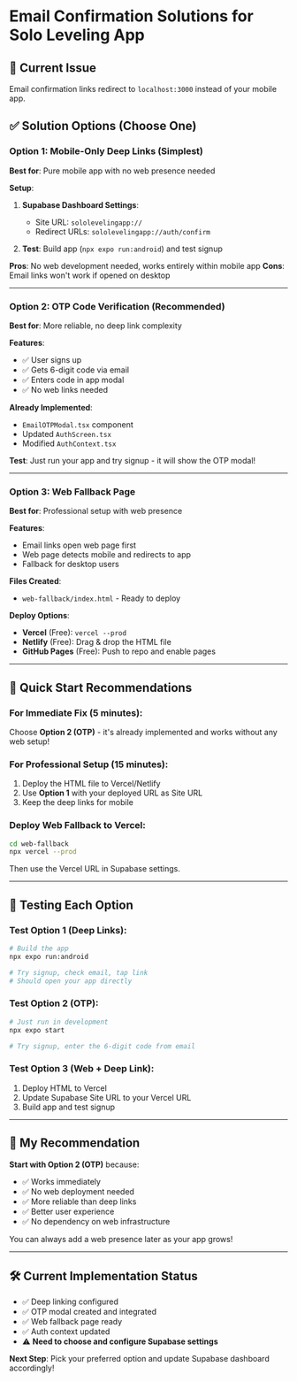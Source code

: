 # Email Confirmation Solutions for Solo Leveling App

## 🎯 **Current Issue**
Email confirmation links redirect to `localhost:3000` instead of your mobile app.

## ✅ **Solution Options** (Choose One)

### **Option 1: Mobile-Only Deep Links (Simplest)**
**Best for**: Pure mobile app with no web presence needed

**Setup**:
1. **Supabase Dashboard Settings**:
   - Site URL: `sololevelingapp://`
   - Redirect URLs: `sololevelingapp://auth/confirm`

2. **Test**: Build app (`npx expo run:android`) and test signup

**Pros**: No web development needed, works entirely within mobile app
**Cons**: Email links won't work if opened on desktop

---

### **Option 2: OTP Code Verification (Recommended)**
**Best for**: More reliable, no deep link complexity

**Features**:
- ✅ User signs up
- ✅ Gets 6-digit code via email
- ✅ Enters code in app modal
- ✅ No web links needed

**Already Implemented**: 
- `EmailOTPModal.tsx` component
- Updated `AuthScreen.tsx` 
- Modified `AuthContext.tsx`

**Test**: Just run your app and try signup - it will show the OTP modal!

---

### **Option 3: Web Fallback Page**
**Best for**: Professional setup with web presence

**Features**:
- Email links open web page first
- Web page detects mobile and redirects to app
- Fallback for desktop users

**Files Created**: 
- `web-fallback/index.html` - Ready to deploy

**Deploy Options**:
- **Vercel** (Free): `vercel --prod` 
- **Netlify** (Free): Drag & drop the HTML file
- **GitHub Pages** (Free): Push to repo and enable pages

---

## 🚀 **Quick Start Recommendations**

### **For Immediate Fix** (5 minutes):
Choose **Option 2 (OTP)** - it's already implemented and works without any web setup!

### **For Professional Setup** (15 minutes):
1. Deploy the HTML file to Vercel/Netlify
2. Use **Option 1** with your deployed URL as Site URL
3. Keep the deep links for mobile

### **Deploy Web Fallback to Vercel**:
```bash
cd web-fallback
npx vercel --prod
```
Then use the Vercel URL in Supabase settings.

---

## 📱 **Testing Each Option**

### **Test Option 1 (Deep Links)**:
```bash
# Build the app
npx expo run:android

# Try signup, check email, tap link
# Should open your app directly
```

### **Test Option 2 (OTP)**:
```bash
# Just run in development
npx expo start

# Try signup, enter the 6-digit code from email
```

### **Test Option 3 (Web + Deep Link)**:
1. Deploy HTML to Vercel
2. Update Supabase Site URL to your Vercel URL
3. Build app and test signup

---

## 🎯 **My Recommendation**

**Start with Option 2 (OTP)** because:
- ✅ Works immediately 
- ✅ No web deployment needed
- ✅ More reliable than deep links
- ✅ Better user experience
- ✅ No dependency on web infrastructure

You can always add a web presence later as your app grows!

---

## 🛠 **Current Implementation Status**

- ✅ Deep linking configured
- ✅ OTP modal created and integrated
- ✅ Web fallback page ready
- ✅ Auth context updated
- ⚠️ **Need to choose and configure Supabase settings**

**Next Step**: Pick your preferred option and update Supabase dashboard accordingly!
